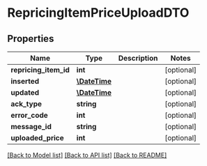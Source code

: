 # RepricingItemPriceUploadDTO

## Properties
Name | Type | Description | Notes
------------ | ------------- | ------------- | -------------
**repricing_item_id** | **int** |  | [optional] 
**inserted** | [**\DateTime**](\DateTime.md) |  | [optional] 
**updated** | [**\DateTime**](\DateTime.md) |  | [optional] 
**ack_type** | **string** |  | [optional] 
**error_code** | **int** |  | [optional] 
**message_id** | **string** |  | [optional] 
**uploaded_price** | **int** |  | [optional] 

[[Back to Model list]](../README.md#documentation-for-models) [[Back to API list]](../README.md#documentation-for-api-endpoints) [[Back to README]](../README.md)


